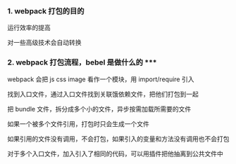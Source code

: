 ### 1. webpack 打包的目的

运行效率的提高

对一些高级技术会自动转换

### 2. webpack 打包流程，bebel 是做什么的 \*\*\*

webpack 会把 js css image 看作一个模块，用 import/require 引入

找到入口文件，通过入口文件找到关联饿依赖文件，把他们打包到一起

把 bundle 文件，拆分成多个小的文件，异步按需加载所需要的文件

如果一个被多个文件引用，打包时只会生成一个文件

如果引用的文件没有调用，不会打包，如果引入的变量和方法没有调用也不会打包

对于多个入口文件，加入引入了相同的代码，可以用插件把他抽离到公共文件中

